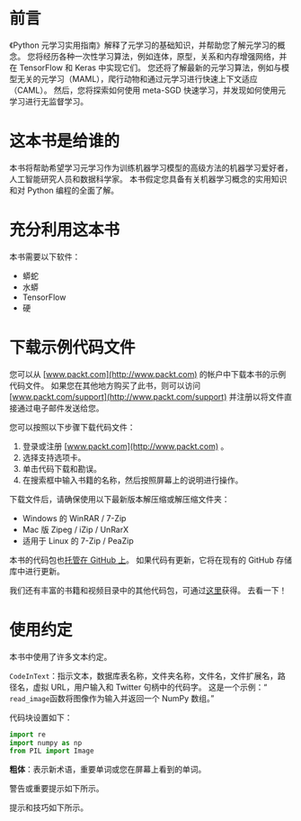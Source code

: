 # 前言

《Python 元学习实用指南》解释了元学习的基础知识，并帮助您了解元学习的概念。 您将经历各种一次性学习算法，例如连体，原型，关系和内存增强网络，并在 TensorFlow 和 Keras 中实现它们。 您还将了解最新的元学习算法，例如与模型无关的元学习（MAML），爬行动物和通过元学习进行快速上下文适应（CAML）。 然后，您将探索如何使用 meta-SGD 快速学习，并发现如何使用元学习进行无监督学习。

# 这本书是给谁的

本书将帮助希望学习元学习作为训练机器学习模型的高级方法的机器学习爱好者，人工智能研究人员和数据科学家。 本书假定您具备有关机器学习概念的实用知识和对 Python 编程的全面了解。

# 充分利用这本书

本书需要以下软件：

*   蟒蛇
*   水蟒
*   TensorFlow
*   硬

# 下载示例代码文件

您可以从 [www.packt.com](http://www.packt.com) 的帐户中下载本书的示例代码文件。 如果您在其他地方购买了此书，则可以访问 [www.packt.com/support](http://www.packt.com/support) 并注册以将文件直接通过电子邮件发送给您。

您可以按照以下步骤下载代码文件：

1.  登录或注册 [www.packt.com](http://www.packt.com) 。
2.  选择支持选项卡。
3.  单击代码下载和勘误。
4.  在搜索框中输入书籍的名称，然后按照屏幕上的说明进行操作。

下载文件后，请确保使用以下最新版本解压缩或解压缩文件夹：

*   Windows 的 WinRAR / 7-Zip
*   Mac 版 Zipeg / iZip / UnRarX
*   适用于 Linux 的 7-Zip / PeaZip

本书的代码包也[托管在 GitHub 上](https://github.com/PacktPublishing/Hands-On-Meta-Learning-with-Python)。 如果代码有更新，它将在现有的 GitHub 存储库中进行更新。

我们还有丰富的书籍和视频目录中的其他代码包，可通过[这里](https://github.com/PacktPublishing/)获得。 去看一下！

# 使用约定

本书中使用了许多文本约定。

`CodeInText`：指示文本，数据库表名称，文件夹名称，文件名，文件扩展名，路径名，虚拟 URL，用户输入和 Twitter 句柄中的代码字。 这是一个示例：“ `read_image`函数将图像作为输入并返回一个 NumPy 数组。”

代码块设置如下：

```py
import re
import numpy as np
from PIL import Image
```

**粗体**：表示新术语，重要单词或您在屏幕上看到的单词。

警告或重要提示如下所示。

提示和技巧如下所示。